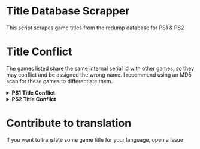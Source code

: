 # Title Database Scrapper
This script scrapes game titles from the redump database for PS1 &amp; PS2

# Title Conflict

The games listed share the same internal serial id with other games, so they may conflict and be assigned the wrong name. I recommend using an MD5 scan for these games to differentiate them.

<details>
  <summary> <h7> <b> PS1 Title Conflict </b> </h7> </summary>
   <p>
  
 ```
SLPS_015.27 Alive (Disc 1)
SLPS_015.27 Alive (Disc 2)
SLPS_015.27 Alive (Disc 3)
SLPS_015.27 Alive (Disc 1)
SLPS_015.27 Alive (Disc 2)
SLPS_015.27 Alive (Disc 3)

SLPS_027.28 Breath of Fire IV (E3 Demo)
SLPS_027.28 Breath of Fire IV: Utsurowazaru Mono

SLPS_012.32 Bust A Move
SLPS_012.32 Bust A Move (Disc 1) (Genteiban)

SCUS_945.03 1Xtreme
SCUS_945.03 ESPN Extreme Games

SCUS_941.67 Jet Moto 2
SCUS_941.67 Jet Moto 2: Championship Edition

SLPS_019.72 Kagayaku Kisetsu e
SLPS_019.72 Kagayaku Kisetsu e (Disc 1) (Shokai Genteiban)

SLPS_016.30 Kasei Monogatari
SLPS_016.30 Kasei Monogatari (Genteiban)

SLPS_024.56 Momotarou Dentetsu V
SLPS_024.56 Momotarou Dentetsu V (Shokai Genteiban)

SCUS_945.81 NBA ShootOut 2001
SCUS_945.81 NBA ShootOut 2001 (Demo)

SLPS_007.65 Namco Museum Encore
SLPS_007.65 Namco Museum Encore (Shokai Gentei)

SLPS_012.06 Naniwa Wangan Battle: Tarzan Yamada & AutoSelect Sawa Kyoudai
SLPS_012.06 Naniwa Wangan Battle: Tarzan Yamada & AutoSelect Sawa Kyoudai (Taikenban)

SLUS_001.90 Oddworld: Abe's Oddysee
SLUS_001.90 Oddworld: Abe's Oddysee (Trade Demo)

SCUS_941.61 PlayStation Underground Number 1 (Disc 1)
SCUS_941.61 PlayStation Underground Number 1 (Disc 2)

SLPS_029.00 SD Gundam: GGeneration-F (Disc 1)
SLPS_029.00 SD Gundam: GGeneration-F (Disc 1) (Tokubetsu-ban)

SLPS_029.01 SD Gundam: GGeneration-F (Disc 2)
SLPS_029.01 SD Gundam: GGeneration-F (Disc 2) (Tokubetsu-ban)

SLPS_029.02 SD Gundam: GGeneration-F (Disc 3)
SLPS_029.02 SD Gundam: GGeneration-F (Disc 3) (Tokubetsu-ban)

SLPS_029.03 SD Gundam: GGeneration-F (Disc 4) (Premium Disc) (Limited Edition)
SLPS_029.03 SD Gundam: GGeneration-F (Disc 4) (Premium Disc) (Tokubetsu-ban)

SLPS_007.31 Sangoku Musou
SLPS_007.31 Sangoku Musou (Taikenban)

SLPS_017.22 Sougaku Toshi Osaka (Disc 1) (Method)
SLPS_017.22 Sougaku Toshi Osaka (Disc 2) (Object)

SLPS_023.15 Soukou Kihei Votoms: Koutetsu no Gunzei
SLPS_023.15 Soukou Kihei Votoms: Koutetsu no Gunzei (Shokai Seisan Genteiban)

SLUS_005.15 The Lost World: Jurassic Park
SLUS_005.15 The Lost World: Jurassic Park: Special Edition

 ```   
  ------
   </p>
</details>

<details>
  <summary> <h7> <b> PS2 Title Conflict </b> </h7> </summary>
   <p>
  
 ```
SLUS_202.73 Namco Museum
SLUS_202.73 Namco Museum 50th Anniversary

SLPS_253.34 Shadow Hearts II (Disc 1)
SLPS_253.34 Shadow Hearts II (Disc 2)

SLPS_253.17 Shadow Hearts II (Disc 1) (Gentei DX Pack)
SLPS_253.17 Shadow Hearts II (Disc 2) (Gentei DX Pack)

SLPS_732.14 Shadow Hearts II: Director's Cut (Disc 1)
SLPS_732.14 Shadow Hearts II: Director's Cut (Disc 2)

SLPM_550.82 Shin Sangoku Musou 5 Special (Disc 1)
SLPM_550.82 Shin Sangoku Musou 5 Special (Disc 2)

SLPS_256.96 Mermaid Prism
SLPS_256.96 Simple 2000 Series Vol. 122: Onna no Ko Sen'you: The Ningyo-hime Monogatari: Mermaid Prism

SLUS_206.43 Namco Transmission v1.03
SLUS_206.43 Soulcalibur II

SLPM_654.38 Star Ocean: Till the End of Time: Director's Cut (Disc 1)
SLPM_654.38 Star Ocean: Till the End of Time: Director's Cut (Disc 2)
 ```   
  ------
   </p>
</details>

# Contribute to translation

If you want to translate some game title for your language, open a issue
